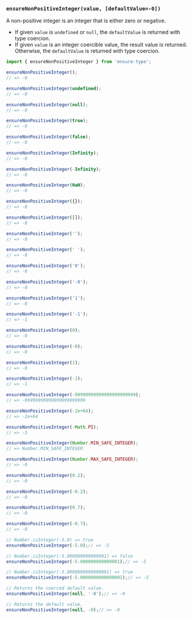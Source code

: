### `ensureNonPositiveInteger(value, [defaultValue=-0])`

A non-positive integer is an integer that is either zero or negative.

* If given `value` is `undefined` or `null`, the `defaultValue` is returned with type coercion.
* If given `value` is an integer coercible value, the result value is returned. Otherwise, the `defaultValue` is returned with type coercion.

```js
import { ensureNonPositiveInteger } from 'ensure-type';

ensureNonPositiveInteger();
// => -0

ensureNonPositiveInteger(undefined);
// => -0

ensureNonPositiveInteger(null);
// => -0

ensureNonPositiveInteger(true);
// => -0

ensureNonPositiveInteger(false);
// => -0

ensureNonPositiveInteger(Infinity);
// => -0

ensureNonPositiveInteger(-Infinity);
// => -0

ensureNonPositiveInteger(NaN);
// => -0

ensureNonPositiveInteger({});
// => -0

ensureNonPositiveInteger([]);
// => -0

ensureNonPositiveInteger('');
// => -0

ensureNonPositiveInteger(' ');
// => -0

ensureNonPositiveInteger('0');
// => -0

ensureNonPositiveInteger('-0');
// => -0

ensureNonPositiveInteger('1');
// => -0

ensureNonPositiveInteger('-1');
// => -1

ensureNonPositiveInteger(0);
// => -0

ensureNonPositiveInteger(-0);
// => -0

ensureNonPositiveInteger(1);
// => -0

ensureNonPositiveInteger(-1);
// => -1

ensureNonPositiveInteger(-99999999999999999999999);
// => -99999999999999999999999

ensureNonPositiveInteger(-2e+64);
// => -2e+64

ensureNonPositiveInteger(-Math.PI);
// => -3

ensureNonPositiveInteger(Number.MIN_SAFE_INTEGER);
// => Number.MIN_SAFE_INTEGER

ensureNonPositiveInteger(Number.MAX_SAFE_INTEGER);
// => -0

ensureNonPositiveInteger(0.2);
// => -0

ensureNonPositiveInteger(-0.2);
// => -0

ensureNonPositiveInteger(0.7);
// => -0

ensureNonPositiveInteger(-0.7);
// => -0

// Number.isInteger(-5.0) => true
ensureNonPositiveInteger(-5.0);// => -5

// Number.isInteger(-5.000000000000001) => false
ensureNonPositiveInteger(-5.000000000000001);// => -5

// Number.isInteger(-5.0000000000000001) => true
ensureNonPositiveInteger(-5.0000000000000001);// => -5

// Returns the coerced default value.
ensureNonPositiveInteger(null, '-0');// => -0

// Returns the default value.
ensureNonPositiveInteger(null, -0);// => -0
```
